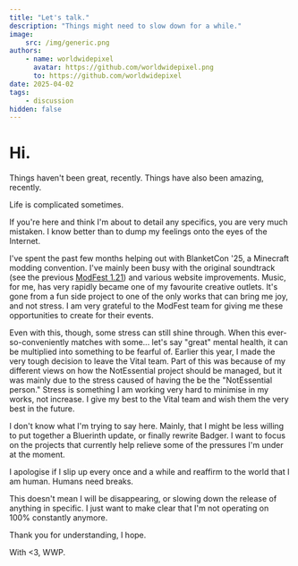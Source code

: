 ```yaml
---
title: "Let's talk."
description: "Things might need to slow down for a while."
image:
    src: /img/generic.png
authors:
    - name: worldwidepixel
      avatar: https://github.com/worldwidepixel.png
      to: https://github.com/worldwidepixel
date: 2025-04-02
tags:
    - discussion
hidden: false
---
```


# Hi.

Things haven't been great, recently.
Things have also been amazing, recently.

Life is complicated sometimes.

If you're here and think I'm about to detail any specifics, you are very much mistaken. I know better than to dump my feelings onto the eyes of the Internet.

I've spent the past few months helping out with BlanketCon '25, a Minecraft modding convention. I've mainly been busy with the original soundtrack (see the previous [ModFest 1.21](https://worldwidepixel.ca/music/release/modfest-121-time-technology-throwbacks-original-modpack-soundtrack)) and various website improvements. Music, for me, has very rapidly became one of my favourite creative outlets. It's gone from a fun side project to one of the only works that can bring me joy, and not stress. I am very grateful to the ModFest team for giving me these opportunities to create for their events.

Even with this, though, some stress can still shine through. When this ever-so-conveniently matches with some... let's say "great" mental health, it can be multiplied into something to be fearful of. Earlier this year, I made the very tough decision to leave the Vital team. Part of this was because of my different views on how the NotEssential project should be managed, but it was mainly due to the stress caused of having the be the "NotEssential person." Stress is something I am working very hard to minimise in my works, not increase. I give my best to the Vital team and wish them the very best in the future.

I don't know what I'm trying to say here. Mainly, that I might be less willing to put together a Bluerinth update, or finally rewrite Badger. I want to focus on the projects that currently help relieve some of the pressures I'm under at the moment.

I apologise if I slip up every once and a while and reaffirm to the world that I am human. Humans need breaks.

This doesn't mean I will be disappearing, or slowing down the release of anything in specific. I just want to make clear that I'm not operating on 100% constantly anymore.

Thank you for understanding, I hope.

With <3, WWP.

